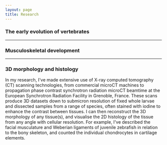 ```yaml
---
layout: page
title: Research
---
```


### The early evolution of vertebrates

---
### Musculoskeletal development

---
### 3D morphology and histology
In my research, I've made extensive use of X-ray computed tomography (CT) scanning technologies, from commercial microCT machines to propagation phase contrast synchrotron radiation microCT beamtime at the European Synchrotron Radiation Facility in Grenoble, France. These scans produce 3D datasets down to submicron resolution of fixed whole larvae and dissected samples from a range of species, often stained with iodine to enhance the contrast between tissues. I can then reconstruct the 3D morphology of any tissue(s), and visualise the 2D histology of the tissue from any angle with cellular resolution. For example, I've described the facial musculature and Weberian ligaments of juvenile zebrafish in relation to the bony skeleton, and counted the individual chondrocytes in cartilage elements.
